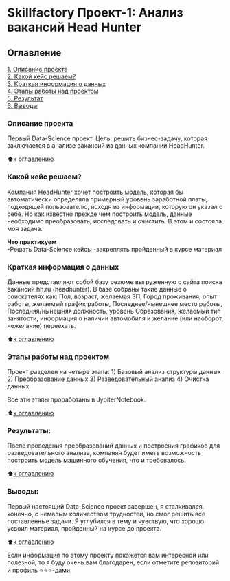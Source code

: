 # Skillfactory Проект-1: Анализ вакансий Head Hunter

## Оглавление  
[1. Описание проекта](https://github.com/KarpovGm/.../README.md#Описание-проекта)  
[2. Какой кейс решаем?](https://github.com/KarpovGm/.../README.md#Какой-кейс-решаем)  
[3. Краткая информация о данных](https://github.com/.../README.md#Краткая-информация-о-данных)  
[4. Этапы работы над проектом](https://github.com/KarpovGm/.../README.md#Этапы-работы-над-проектом)  
[5. Результат](https://github.com/KarpovGm/.../README.md#Результат)    
[6. Выводы](https://github.com/KarpovGm/.../README.md#Выводы) 

### Описание проекта    
Первый Data-Science проект. Цель: решить бизнес-задачу, которая заключается в анализе вакансий из данных компании HeadHunter.

:arrow_up:[к оглавлению](_)


### Какой кейс решаем?    
Компания HeadHunter хочет построить модель, которая бы автоматически определяла примерный уровень заработной платы, подходящей пользователю, исходя из информации, которую он указал о себе. Но как известно прежде чем построить модель, данные необходимо преобразовать, исследовать и очистить. В этом и состояла моя задача.

**Что практикуем**     
    -Решать Data-Science кейсы
    -закреплять пройденный в курсе материал


### Краткая информация о данных
Данные представляют собой базу резюме выгруженную с сайта поиска вакансий hh.ru (headhunter).
В базе собраны такие данные о соискателях как: Пол, возраст, желаемая ЗП, Город проживания, опыт работы, желаемый график работы, Последнее/нынешнее место работы, Последняя/нынешняя должность, уровень Образования, желаемый тип занятости, информация о наличии автомобиля и желание (или наоборот, нежелание) переехать.
  
:arrow_up:[к оглавлению](https://github.com/KarpovGm/AdvancedGuessingGame/blob/main/README.md#Оглавление)


### Этапы работы над проектом  
Проект разделен на четыре этапа:
    1) Базовый анализ структуры данных
    2) Преобразование данных
    3) Разведовательный анализ 
    4) Очистка данных

Все эти этапы проработаны в JypiterNotebook.

:arrow_up:[к оглавлению](https://github.com/KarpovGm/AdvancedGuessingGame/blob/main/README.md#Оглавление)


### Результаты:  
После проведения преобразований данных и построения графиков для разведовательного анализа, компания будет иметь возможность построить модель машинного обучения, что и требовалось.

:arrow_up:[к оглавлению](https://github.com/KarpovGm/AdvancedGuessingGame/blob/main/README.md#Оглавление)


### Выводы:  
Первый настоящий Data-Science проект завершен, я сталкивался, конечно, с немалым количеством трудностей, но смог решить все поставленные задачи. Я углубился в тему и чувствую, что хорошо усвоил материал, пройденный на курсе до проекта.

:arrow_up:[к оглавлению](https://github.com/KarpovGm/AdvancedGuessingGame/blob/main/README.md#Оглавление)


Если информация по этому проекту покажется вам интересной или полезной, то я буду очень вам благодарен, если отметите репозиторий и профиль ⭐️⭐️⭐️-дами